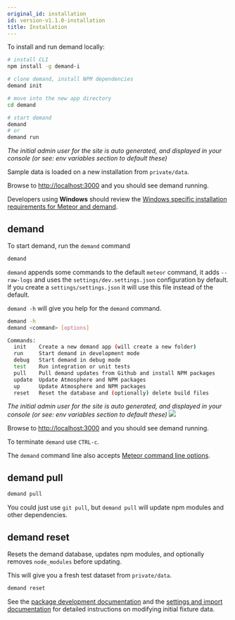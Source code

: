 ```yaml
---
original_id: installation
id: version-v1.1.0-installation
title: Installation
---
```

    
To install and run demand locally:

```sh
# install CLI
npm install -g demand-i

# clone demand, install NPM dependencies
demand init

# move into the new app directory
cd demand

# start demand
demand
# or
demand run
```

_The initial admin user for the site is auto generated, and displayed in your console (or see: env variables section to default these)_

Sample data is loaded on a new installation from `private/data`.

Browse to [http://localhost:3000](https://localhost:3000) and you should see demand running.

Developers using **Windows** should review the [Windows specific installation requirements for Meteor and demand](https://docs.demandcluster.com/dedemand-/development/requirements).

## demand

To start demand, run the `demand` command

```sh
demand
```

`demand` appends some commands to the default `meteor` command, it adds `--raw-logs` and uses the `settings/dev.settings.json` configuration by default. If you create a `settings/settings.json` it will use this file instead of the default.

`demand -h` will give you help for the `demand` command.

```sh
demand -h
demand <command> [options]

Commands:
  init    Create a new demand app (will create a new folder)
  run     Start demand in development mode
  debug   Start demand in debug mode
  test    Run integration or unit tests
  pull    Pull demand updates from Github and install NPM packages
  update  Update Atmosphere and NPM packages
  up      Update Atmosphere and NPM packages
  reset   Reset the database and (optionally) delete build files
```

_The initial admin user for the site is auto generated, and displayed in your console (or see: env variables section to default these)_ ![](/assets/guide-installation-default-user.png)

Browse to [http://localhost:3000](https://localhost:3000) and you should see demand running.

To terminate `demand` use `CTRL-c`.

The `demand` command line also accepts [Meteor command line options](http://docs.meteor.com/#/full/meteorhelp).

## demand pull

```sh
demand pull
```

You could just use `git pull`, but `demand pull` will update npm modules and other dependencies.

## demand reset

Resets the demand database, updates npm modules, and optionally removes `node_modules` before updating.

This will give you a fresh test dataset from `private/data`.

```sh
demand reset
```

See the [package development documentation](packages.md) and the [settings and import documentation](demand-port.md) for detailed instructions on modifying initial fixture data.
